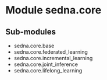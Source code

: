 Module sedna.core
=================

Sub-modules
-----------
* sedna.core.base
* sedna.core.federated_learning
* sedna.core.incremental_learning
* sedna.core.joint_inference
* sedna.core.lifelong_learning